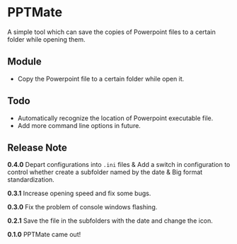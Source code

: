 # PPTMate
A simple tool which can save the copies of  Powerpoint files to a certain folder while opening them.

## Module

- Copy the Powerpoint file to a certain folder while open it.

## Todo

- Automatically recognize the location of Powerpoint executable file.
- Add more command line options in future.

## Release Note

**0.4.0** Depart configurations into `.ini` files & Add a switch in configuration to control whether create a subfolder named by the date & Big format standardization.

**0.3.1** Increase opening speed and fix some bugs.

**0.3.0** Fix the problem of console windows flashing.

**0.2.1** Save the file in the subfolders with the date and change the icon.

**0.1.0** PPTMate came out!